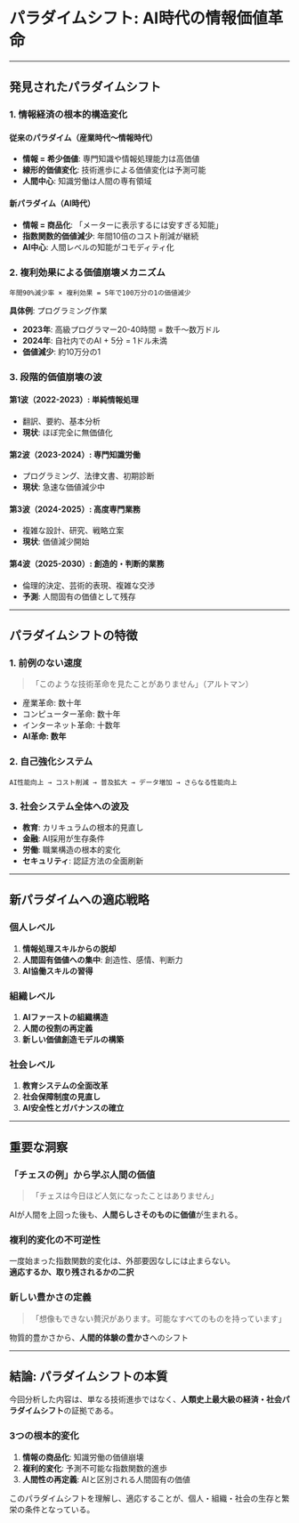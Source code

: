 # パラダイムシフト: AI時代の情報価値革命

---

## 発見されたパラダイムシフト

### 1. 情報経済の根本的構造変化

#### 従来のパラダイム（産業時代〜情報時代）
- **情報 = 希少価値**: 専門知識や情報処理能力は高価値
- **線形的価値変化**: 技術進歩による価値変化は予測可能
- **人間中心**: 知識労働は人間の専有領域

#### 新パラダイム（AI時代）
- **情報 = 商品化**: 「メーターに表示するには安すぎる知能」
- **指数関数的価値減少**: 年間10倍のコスト削減が継続
- **AI中心**: 人間レベルの知能がコモディティ化

### 2. 複利効果による価値崩壊メカニズム

```
年間90%減少率 × 複利効果 = 5年で100万分の1の価値減少
```

**具体例**: プログラミング作業
- **2023年**: 高級プログラマー20-40時間 = 数千〜数万ドル
- **2024年**: 自社内でのAI + 5分 = 1ドル未満
- **価値減少**: 約10万分の1

### 3. 段階的価値崩壊の波

#### 第1波（2022-2023）: 単純情報処理
- 翻訳、要約、基本分析
- **現状**: ほぼ完全に無価値化

#### 第2波（2023-2024）: 専門知識労働  
- プログラミング、法律文書、初期診断
- **現状**: 急速な価値減少中

#### 第3波（2024-2025）: 高度専門業務
- 複雑な設計、研究、戦略立案  
- **現状**: 価値減少開始

#### 第4波（2025-2030）: 創造的・判断的業務
- 倫理的決定、芸術的表現、複雑な交渉
- **予測**: 人間固有の価値として残存

---

## パラダイムシフトの特徴

### 1. 前例のない速度
> 「このような技術革命を見たことがありません」（アルトマン）

- 産業革命: 数十年
- コンピューター革命: 数十年
- インターネット革命: 十数年
- **AI革命: 数年**

### 2. 自己強化システム
```
AI性能向上 → コスト削減 → 普及拡大 → データ増加 → さらなる性能向上
```

### 3. 社会システム全体への波及
- **教育**: カリキュラムの根本的見直し
- **金融**: AI採用が生存条件
- **労働**: 職業構造の根本的変化
- **セキュリティ**: 認証方法の全面刷新

---

## 新パラダイムへの適応戦略

### 個人レベル
1. **情報処理スキルからの脱却**
2. **人間固有価値への集中**: 創造性、感情、判断力
3. **AI協働スキルの習得**

### 組織レベル  
1. **AIファーストの組織構造**
2. **人間の役割の再定義**
3. **新しい価値創造モデルの構築**

### 社会レベル
1. **教育システムの全面改革**
2. **社会保障制度の見直し**  
3. **AI安全性とガバナンスの確立**

---

## 重要な洞察

### 「チェスの例」から学ぶ人間の価値
> 「チェスは今日ほど人気になったことはありません」

AIが人間を上回った後も、**人間らしさそのものに価値**が生まれる。

### 複利的変化の不可逆性
一度始まった指数関数的変化は、外部要因なしには止まらない。  
**適応するか、取り残されるかの二択**

### 新しい豊かさの定義
> 「想像もできない贅沢があります。可能なすべてのものを持っています」

物質的豊かさから、**人間的体験の豊かさ**へのシフト

---

## 結論: パラダイムシフトの本質

今回分析した内容は、単なる技術進歩ではなく、**人類史上最大級の経済・社会パラダイムシフト**の証拠である。

### 3つの根本的変化
1. **情報の商品化**: 知識労働の価値崩壊
2. **複利的変化**: 予測不可能な指数関数的進歩  
3. **人間性の再定義**: AIと区別される人間固有の価値

このパラダイムシフトを理解し、適応することが、個人・組織・社会の生存と繁栄の条件となっている。 